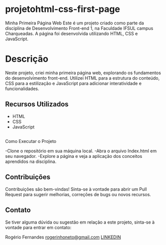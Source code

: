# projetohtml-css-first-page
Minha Primeira Página Web
Este é um projeto criado como parte da disciplina de Desenvolvimento Front-end 1, na Faculdade IFSUL campus Charqueadas. A página foi desenvolvida utilizando HTML, CSS e JavaScript.

<h1>Descrição</h1>
<p>Neste projeto, criei minha primeira página web, explorando os fundamentos do desenvolvimento front-end. Utilizei HTML para a estrutura do conteúdo, CSS para a estilização e JavaScript para adicionar interatividade e funcionalidades.</p>

<h2>Recursos Utilizados</h2>
<p><ul>
<li>HTML</li>
<li>CSS</li>
<li>JavaScript</li>
</ul></p>
<h2></h2>Como Executar o Projeto</h2>
<p>-Clone o repositório em sua máquina local.
-Abra o arquivo Index.html em seu navegador.
-Explore a página e veja a aplicação dos conceitos aprendidos na disciplina.</p>
<h2>Contribuições</h2>
<p>Contribuições são bem-vindas! Sinta-se à vontade para abrir um Pull Request para sugerir melhorias, correções de bugs ou novos recursos.</p>

## Contato

Se tiver alguma dúvida ou sugestão em relação a este projeto, sinta-se à vontade para entrar em contato:

Rogério Fernandes
rogerinhoneto@gmail.com
<a href="https://www.linkedin.com/in/rogerio-fernandes78/">LINKEDIN<a>

